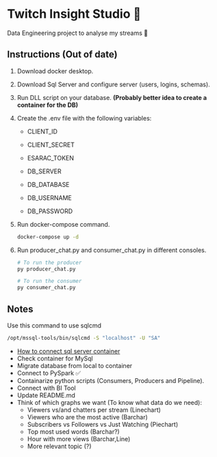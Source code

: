 # Twitch Insight Studio 🎥

Data Engineering project to analyse my streams 💪

## Instructions (Out of date)

1. Download docker desktop.
2. Download Sql Server and configure server (users, logins, schemas).
3. Run DLL script on your database. **(Probably better idea to create a container for the DB)**
4. Create the .env file with the following variables:

    - CLIENT_ID
    - CLIENT_SECRET
    - ESARAC_TOKEN

    - DB_SERVER
    - DB_DATABASE
    - DB_USERNAME
    - DB_PASSWORD

5. Run docker-compose command.

    ```sh
    docker-compose up -d
    ```

6. Run producer_chat.py and consumer_chat.py in different consoles.

    ```sh
    # To run the producer
    py producer_chat.py
    ```

    ```sh
    # To run the consumer
    py consumer_chat.py
    ```

## Notes

Use this command to use sqlcmd

```sh
/opt/mssql-tools/bin/sqlcmd -S "localhost" -U "SA"
```

- [How to connect sql server container](https://stackoverflow.com/questions/47984603/using-sql-server-management-studio-to-remote-connect-to-docker-container)
- Check container for MySql
- Migrate database from local to container
- Connect to PySpark ✅
- Containarize python scripts (Consumers, Producers and Pipeline).
- Connect with BI Tool
- Update README.md
- Think of which graphs we want (To know what data do we need):
  - Viewers vs/and chatters per stream (Linechart)
  - Viewers who are the most active (Barchar)
  - Subscribers vs Followers vs Just Watching (Piechart)
  - Top most used words (Barchar?)
  - Hour with more views (Barchar,Line)
  - More relevant topic (?)
